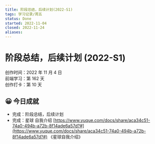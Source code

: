 ```yaml
---
title: 阶段总结，后续计划(2022-S1)
tags: 学习记录/周五
status: Done
started: 2022-11-04
closed: 2022-11-24
aliases: 
---
```

# 阶段总结，后续计划 (2022-S1)
创作时间：2022 年 11 月 4 日  
前端学习：第 162 天  
创作打卡：第 10 天
## 😀 今日成就
- 完成：阶段总结，后续计划
- 完成：星球 自我介绍 [https://www.yuque.com/docs/share/aca34c51-74a0-494b-a72b-8f14ade6a57d?#](https://www.yuque.com/docs/share/aca34c51-74a0-494b-a72b-8f14ade6a57d?#) 《星球自我介绍》
